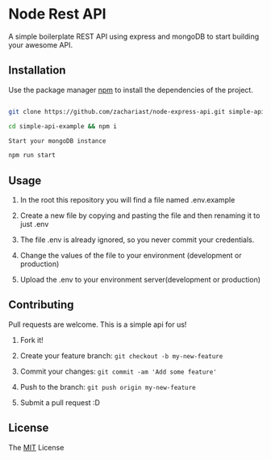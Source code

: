 # Node Rest API

A simple boilerplate REST API using express and mongoDB to start building your awesome API.

## Installation

Use the package manager [npm](https://www.npmjs.com/) to install the dependencies of the project.

```bash

git clone https://github.com/zachariast/node-express-api.git simple-api-example

cd simple-api-example && npm i

Start your mongoDB instance

npm run start

```

## Usage

1.  In the root this repository you will find a file named .env.example

2.  Create a new file by copying and pasting the file and then renaming it to just .env

3.  The file .env is already ignored, so you never commit your credentials.

4.  Change the values of the file to your environment (development or production)

5.  Upload the .env to your environment server(development or production)

## Contributing

Pull requests are welcome. This is a simple api for us!

1.  Fork it!

2.  Create your feature branch: `git checkout -b my-new-feature`

3.  Commit your changes: `git commit -am 'Add some feature'`

4.  Push to the branch: `git push origin my-new-feature`

5.  Submit a pull request :D

## License

The [MIT](https://choosealicense.com/licenses/mit/) License
